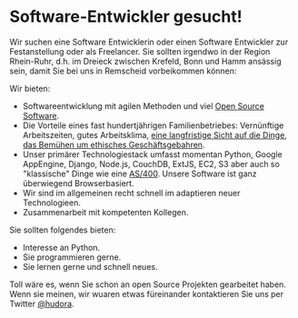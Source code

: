 Software-Entwickler gesucht!
============================

Wir suchen eine Software Entwicklerin oder einen Software Entwickler zur Festanstellung oder als Freelancer.
Sie sollten irgendwo in der Region Rhein-Ruhr, d.h. im Dreieck zwischen Krefeld, Bonn und Hamm ansässig sein,
damit Sie bei uns in Remscheid vorbeikommen können:


Wir bieten:

* Softwareentwicklung mit agilen Methoden und viel [Open Source Software][0].
* Die Vorteile eines fast hundertjährigen Familienbetriebes: Vernünftige Arbeitszeiten, gutes Arbeitsklima,
  [eine langfristige Sicht auf die Dinge][1], [das Bemühen um ethisches Geschäftsgebahren][2].
* Unser primärer Technologiestack umfasst momentan Python, Google AppEngine, Django, Node.js, CouchDB,
  ExtJS, EC2, S3 aber auch so "klassische" Dinge wie eine [AS/400][3]. Unsere Software ist ganz überwiegend
  Browserbasiert.
* Wir sind im allgemeinen recht schnell im adaptieren neuer Technologieen.
* Zusammenarbeit mit kompetenten Kollegen. 


Sie sollten folgendes bieten:

* Interesse an Python.
* Sie programmieren gerne.
* Sie lernen gerne und schnell neues.

Toll wäre es, wenn Sie schon an open Source Projekten gearbeitet haben. Wenn sie meinen, wir wuaren etwas
füreinander kontaktieren Sie uns per Twitter [@hudora][4].


[0]: https://github.com/hudora/
[1]: http://www.amazon.de/Art-Long-View-Planning-Uncertain/dp/0385267320
[2]: http://www.hudora.de/news/2009/11/23/green-it-bei-hudora/
[3]: http://de.wikipedia.org/wiki/System_i
[4]: http://twitter.com/hudora
